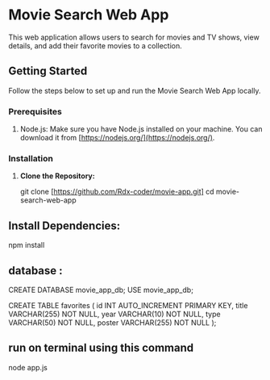 # Movie Search Web App

This web application allows users to search for movies and TV shows, view details, and add their favorite movies to a collection.

## Getting Started

Follow the steps below to set up and run the Movie Search Web App locally.

### Prerequisites

1. Node.js: Make sure you have Node.js installed on your machine. You can download it from [https://nodejs.org/](https://nodejs.org/).

### Installation

1. **Clone the Repository:**
  
   git clone [https://github.com/Rdx-coder/movie-app.git]
   cd movie-search-web-app

## Install Dependencies:

npm install

## database : 

CREATE DATABASE movie_app_db;
USE movie_app_db;

CREATE TABLE favorites (
  id INT AUTO_INCREMENT PRIMARY KEY,
  title VARCHAR(255) NOT NULL,
  year VARCHAR(10) NOT NULL,
  type VARCHAR(50) NOT NULL,
  poster VARCHAR(255) NOT NULL
);

## run on terminal using this command 

node app.js
